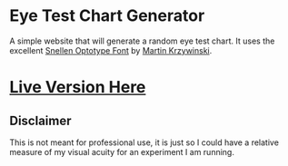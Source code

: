# Eye Test Chart Generator
A simple website that will generate a random eye test chart. It uses the excellent [Snellen Optotype Font](http://mkweb.bcgsc.ca/snellen-optotype-font/) by [Martin Krzywinski](http://mkweb.bcgsc.ca/).

# [Live Version Here](https://rawgit.com/mjseabright/eye_test_chart_generator/master/eye_test.html)

## Disclaimer
This is not meant for professional use, it is just so I could have a relative measure of my visual acuity for an experiment I am running.
